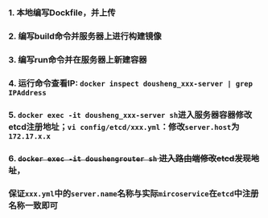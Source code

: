 ### 1. 本地编写Dockfile，并上传
### 2. 编写build命令并服务器上进行构建镜像
### 3. 编写run命令并在服务器上新建容器
### 4. 运行命令查看IP: `docker inspect dousheng_xxx-server | grep IPAddress`
### 5. `docker exec -it dousheng_xxx-server sh`进入服务器容器修改etcd注册地址；`vi config/etcd/xxx.yml`：修改`server.host`为`172.17.x.x`
### 6. ~~`docker exec -it doushengrouter sh` 进入路由端修改etcd发现地址~~，
### 保证`xxx.yml`中的`server.name`名称与实际`mircoservice`在`etcd`中注册名称一致即可
